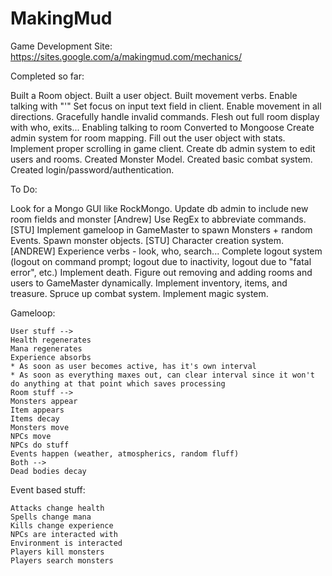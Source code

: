 MakingMud
=========
Game Development Site: https://sites.google.com/a/makingmud.com/mechanics/

Completed so far: 

Built a Room object.
Built a user object.
Built movement verbs.
Enable talking with "'"
Set focus on input text field in client.
Enable movement in all directions.
Gracefully handle invalid commands.
Flesh out full room display with who, exits...
Enabling talking to room
Converted to Mongoose
Create admin system for room mapping.
Fill out the user object with stats.
Implement proper scrolling in game client.
Create db admin system to edit users and rooms.
Created Monster Model.
Created basic combat system.
Created login/password/authentication.

To Do:

Look for a Mongo GUI like RockMongo.
Update db admin to include new room fields and monster [Andrew]
Use RegEx to abbreviate commands.[STU]
Implement gameloop in GameMaster to spawn Monsters + random Events. 
Spawn monster objects. [STU]
Character creation system. [ANDREW]
Experience verbs - look, who, search...
Complete logout system (logout on command prompt; logout due to inactivity, logout due to "fatal error", etc.)
Implement death.
Figure out removing and adding rooms and users to GameMaster dynamically.
Implement inventory, items, and treasure.
Spruce up combat system.
Implement magic system.

Gameloop:

	User stuff -->
	Health regenerates
	Mana regenerates
	Experience absorbs
	* As soon as user becomes active, has it's own interval
	* As soon as everything maxes out, can clear interval since it won't do anything at that point which saves processing
	Room stuff -->
	Monsters appear
	Item appears
	Items decay
	Monsters move
	NPCs move
	NPCs do stuff
	Events happen (weather, atmospherics, random fluff)
	Both -->
	Dead bodies decay

Event based stuff:

	Attacks change health
	Spells change mana
	Kills change experience
	NPCs are interacted with
	Environment is interacted
	Players kill monsters
	Players search monsters


